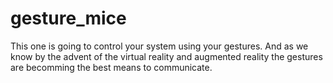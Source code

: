 # gesture_mice
This one is going to control your system using your gestures. And as we know by the advent of the virtual reality and augmented reality the gestures are becomming the best means to communicate.

